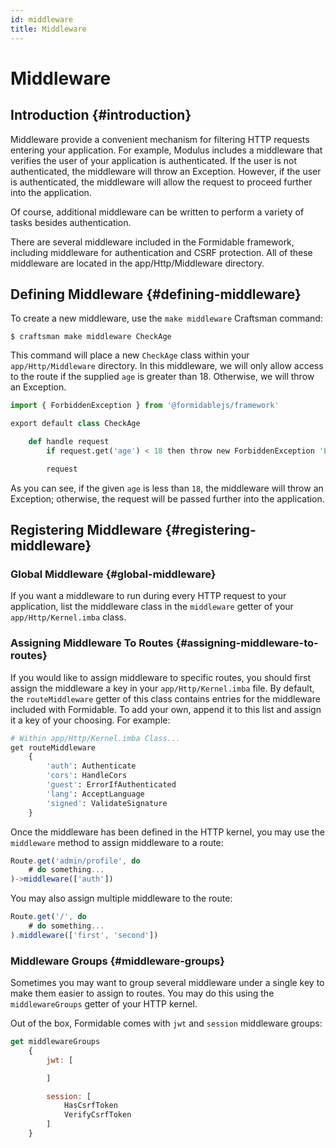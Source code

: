 ```yaml
---
id: middleware
title: Middleware
---
```


# Middleware

## Introduction {#introduction}

Middleware provide a convenient mechanism for filtering HTTP requests entering your application. For example, Modulus includes a middleware that verifies the user of your application is authenticated. If the user is not authenticated, the middleware will throw an Exception. However, if the user is authenticated, the middleware will allow the request to proceed further into the application.

Of course, additional middleware can be written to perform a variety of tasks besides authentication.

There are several middleware included in the Formidable framework, including middleware for authentication and CSRF protection. All of these middleware are located in the app/Http/Middleware directory.


## Defining Middleware {#defining-middleware}

To create a new middleware, use the `make middleware` Craftsman command:

```
$ craftsman make middleware CheckAge
```

This command will place a new `CheckAge` class within your `app/Http/Middleware` directory. In this middleware, we will only allow access to the route if the supplied `age` is greater than 18. Otherwise, we will throw an Exception.

```py
import { ForbiddenException } from '@formidablejs/framework'

export default class CheckAge

	def handle request
		if request.get('age') < 18 then throw new ForbiddenException 'Entry denied.'

		request
```

As you can see, if the given `age` is less than `18`, the middleware will throw an Exception; otherwise, the request will be passed further into the application.

## Registering Middleware {#registering-middleware}

### Global Middleware {#global-middleware}

If you want a middleware to run during every HTTP request to your application, list the middleware class in the `middleware` getter of your `app/Http/Kernel.imba` class.

### Assigning Middleware To Routes {#assigning-middleware-to-routes}

If you would like to assign middleware to specific routes, you should first assign the middleware a key in your `app/Http/Kernel.imba` file. By default, the `routeMiddleware` getter of this class contains entries for the middleware included with Formidable. To add your own, append it to this list and assign it a key of your choosing. For example:

```py
# Within app/Http/Kernel.imba Class...
get routeMiddleware
	{
		'auth': Authenticate
		'cors': HandleCors
		'guest': ErrorIfAuthenticated
		'lang': AcceptLanguage
		'signed': ValidateSignature
	}
```

Once the middleware has been defined in the HTTP kernel, you may use the `middleware` method to assign middleware to a route:

```js
Route.get('admin/profile', do
	# do something...
)->middleware(['auth'])
```

You may also assign multiple middleware to the route:

```js
Route.get('/', do
	# do something...
).middleware(['first', 'second'])
```

### Middleware Groups {#middleware-groups}

Sometimes you may want to group several middleware under a single key to make them easier to assign to routes. You may do this using the `middlewareGroups` getter of your HTTP kernel.

Out of the box, Formidable comes with `jwt` and `session` middleware groups:

```js
get middlewareGroups
	{
		jwt: [

		]

		session: [
			HasCsrfToken
			VerifyCsrfToken
		]
	}
```
